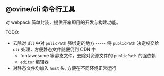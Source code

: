 ## @ovine/cli 命令行工具

对 webpack 简单封装，提供开箱即用的开发与构建功能。

TODO:

- 去除对 `dll` 中对 `pulicPath` 强绑定的地方 ----- 将 `publicPath` 决定权交给 `cli` 处理，方便静态文件随便仍到 CDN 中
  - fontawesome 等静态文件，去除对资源文件的 `publicPath` 的强依赖
  - `editor` 编辑器
- 对静态文件均加入 `host` 头, 方便在不同环境正常运行

